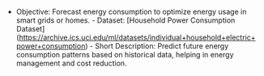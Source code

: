 - Objective: Forecast energy consumption to optimize energy usage in smart grids or homes. - Dataset: [Household Power Consumption Dataset] 
(https://archive.ics.uci.edu/ml/datasets/individual+household+electric+power+consumption) - Short Description: Predict future energy consumption patterns based on historical data, 
helping in energy management and cost reduction.
